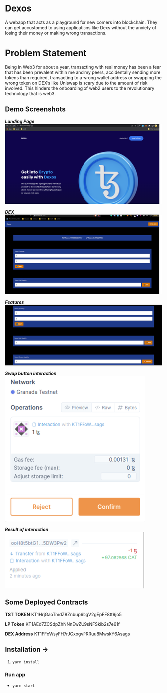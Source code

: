 # Dexos

A webapp that acts as a playground for new comers into blockchain. They can get accustomed to using applications like Dexs without the anxiety of losing their money or making wrong transactions. 

# Problem Statement

Being in Web3 for about a year, transacting with real money has been a fear that has been prevalent within me and my peers, accidentally sending more tokens than required, transacting to a wrong wallet address or swapping the wrong token on DEX’s like Uniswap is scary due to the amount of risk involved. This hinders the onboarding of web2 users to the revolutionary technology that is web3.

## Demo Screenshots
***Landing Page***
![demo2](https://github.com/ANMOLCODES/Dexos/blob/master/Dapp/screenshots/LP.png)


***DEX***
![demo3](https://github.com/ANMOLCODES/Dexos/blob/master/Dapp/screenshots/Dex.png)

***Features***
![demo1](https://github.com/ANMOLCODES/Dexos/blob/master/Dapp/screenshots/features.png)

***Swap button interaction***
![demo4](https://github.com/ANMOLCODES/Dexos/blob/master/Dapp/screenshots/interaction.png)

***Result of interaction***
![demo4](https://github.com/ANMOLCODES/Dexos/blob/master/Dapp/screenshots/interaction2.png)

## Some Deployed Contracts
**TST TOKEN**
KT1HrjGaoTmdZ8Znbup6bgV2gEpFF8tt9jo5

**LP Token**
KT1AEd7ZCSdpZhNNnEwZU9sNFSkib2s7e61f

**DEX Address**
KT1FFoWsyFH7rJGxogvPRRuu8MwskY6Asags

## Installation ->

1. ` yarn install `

### Run app
- `yarn start`
